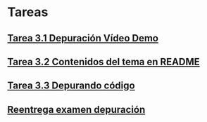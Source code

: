 # Tareas

## [Tarea 3.1 Depuración Vídeo Demo](https://github.com/iesgrancapitan-eed/recuperacion-junio-2021-WillTama/tree/desarrollo/src/tareas/tarea3_1)
## [Tarea 3.2 Contenidos del tema en README](https://github.com/iesgrancapitan-eed/recuperacion-junio-2021-WillTama/tree/desarrollo/src/tareas/tarea3_2)
## [Tarea 3.3 Depurando código](https://github.com/iesgrancapitan-eed/recuperacion-junio-2021-WillTama/tree/desarrollo/src/tareas/tarea3_3)
## [Reentrega examen depuración](https://github.com/iesgrancapitan-eed/recuperacion-junio-2021-WillTama/tree/desarrollo/src/tareas/tareaUD3ReentregaExamen)
